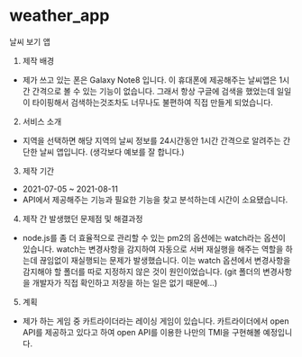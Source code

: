 # weather_app

날씨 보기 앱

1. 제작 배경
 - 제가 쓰고 있는 폰은 Galaxy Note8 입니다. 이 휴대폰에 제공해주는 날씨앱은 1시간 간격으로 볼 수 있는 기능이 없습니다. 그래서 항상 구글에 검색을 했었는데 일일이 타이핑해서 검색하는것조차도 너무나도 불편하여 직접 만들게 되었습니다.

2. 서비스 소개
 - 지역을 선택하면 해당 지역의 날씨 정보를 24시간동안 1시간 간격으로 알려주는 간단한 날씨 앱입니다. 
 (생각보다 예보를 잘 합니다.)

3. 제작 기간
 - 2021-07-05 ~ 2021-08-11
 - API에서 제공해주는 기능과 필요한 기능을 찾고 분석하는데 시간이 소요됐습니다.

4. 제작 간 발생했던 문제점 및 해결과정
 - node.js를 좀 더 효율적으로 관리할 수 있는 pm2의 옵션에는 watch라는 옵션이 있습니다.
 watch는 변경사항을 감지하여 자동으로 서버 재실행을 해주는 역할을 하는데 끊임없이 재실행되는 문제가 발생했습니다.
 이는 watch 옵션에서 변경사항을 감지해야 할 폴더를 따로 지정하지 않은 것이 원인이었습니다. (git 폴더의 변경사항을 개발자가 직접 확인하고 저장을 하는 일은 없기 때문에...)

5. 계획
 - 제가 하는 게임 중 카트라이더라는 레이싱 게임이 있습니다.
 카트라이더에서 open API를 제공하고 있다고 하여
 open API를 이용한 나만의 TMI을 구현해볼 예정입니다.